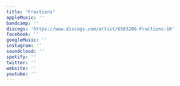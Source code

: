 ```yaml
---
title: "Fractions"
appleMusic: ''
bandcamp: ''
discogs: 'https://www.discogs.com/artist/6583206-Fractions-10'
facebook: ''
googleMusic: ''
instagram: ''
soundcloud: ''
spotify: ''
twitter: ''
website: ''
youtube: ''
---
```

